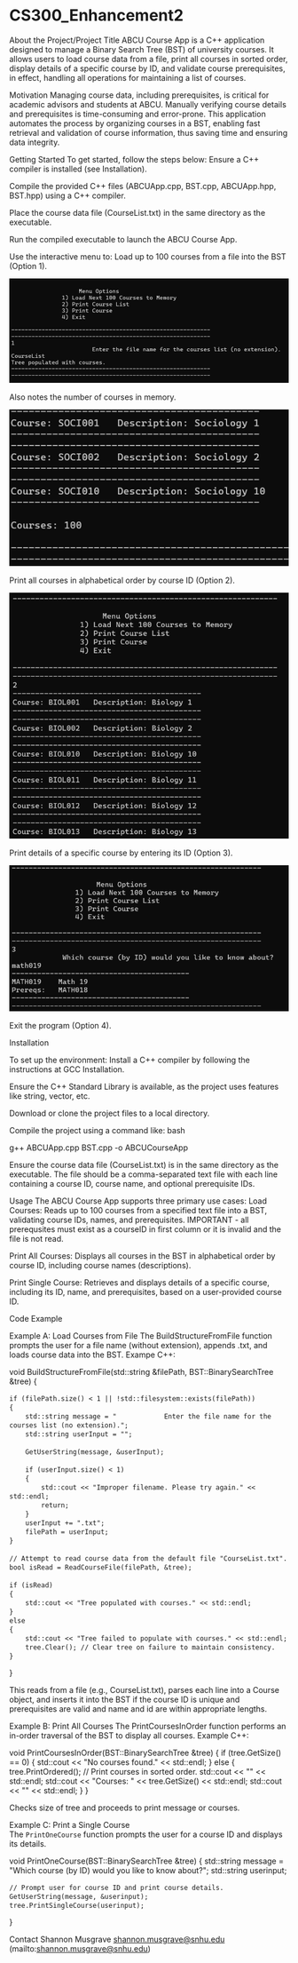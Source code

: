 # CS300_Enhancement2

About the Project/Project Title
ABCU Course App is a C++ application designed to manage a Binary Search Tree (BST) of university courses. It allows users to load course data from a file, print all courses in sorted order, display details of a specific course by ID, and validate course prerequisites, in effect, handling all operations for maintaining a list of courses.

Motivation
Managing course data, including prerequisites, is critical for academic advisors and students at ABCU. Manually verifying course details and prerequisites is time-consuming and error-prone. This application automates the process by organizing courses in a BST, enabling fast retrieval and validation of course information, thus saving time and ensuring data integrity.

Getting Started
To get started, follow the steps below:
Ensure a C++ compiler is installed (see Installation).

Compile the provided C++ files (ABCUApp.cpp, BST.cpp, ABCUApp.hpp, BST.hpp) using a C++ compiler.

Place the course data file (CourseList.txt) in the same directory as the executable.

Run the compiled executable to launch the ABCU Course App.

Use the interactive menu to:
Load up to 100 courses from a file into the BST (Option 1).

![alt text](Images/case1.png)

Also notes the number of courses in memory.

![alt text](Images/case2a.png)

Print all courses in alphabetical order by course ID (Option 2).

![alt text](Images/case2.png)

Print details of a specific course by entering its ID (Option 3).

![alt text](Images/case3.png)

Exit the program (Option 4).

Installation

To set up the environment:
Install a C++ compiler by following the instructions at GCC Installation.

Ensure the C++ Standard Library is available, as the project uses features like string, vector, etc.

Download or clone the project files to a local directory.

Compile the project using a command like:
bash

g++ ABCUApp.cpp BST.cpp -o ABCUCourseApp

Ensure the course data file (CourseList.txt) is in the same directory as the executable. The file should be a comma-separated text file with each line containing a course ID, course name, and optional prerequisite IDs.

Usage
The ABCU Course App supports three primary use cases:
Load Courses: Reads up to 100 courses from a specified text file into a BST, validating course IDs, names, and prerequisites. IMPORTANT - all prerequsites must exist as a courseID in first column or it is invalid and the file is not read.

Print All Courses: Displays all courses in the BST in alphabetical order by course ID, including course names (descriptions).

Print Single Course: Retrieves and displays details of a specific course, including its ID, name, and prerequisites, based on a user-provided course ID.

Code Example

Example A: Load Courses from File
The BuildStructureFromFile function prompts the user for a file name (without extension), appends .txt, and loads course data into the BST. Exampe C++:

void BuildStructureFromFile(std::string &filePath, BST::BinarySearchTree &tree)
{

    if (filePath.size() < 1 || !std::filesystem::exists(filePath))
    {
        std::string message = "            Enter the file name for the courses list (no extension).";
        std::string userInput = "";

        GetUserString(message, &userInput);

        if (userInput.size() < 1)
        {
            std::cout << "Improper filename. Please try again." << std::endl;
            return;
        }
        userInput += ".txt";
        filePath = userInput;
    }

    // Attempt to read course data from the default file "CourseList.txt".
    bool isRead = ReadCourseFile(filePath, &tree);

    if (isRead)
    {
        std::cout << "Tree populated with courses." << std::endl;
    }
    else
    {
        std::cout << "Tree failed to populate with courses." << std::endl;
        tree.Clear(); // Clear tree on failure to maintain consistency.
    }
}

This reads from a file (e.g., CourseList.txt), parses each line into a Course object, and inserts it into the BST if the course ID is unique and prerequisites are valid and name and id are within appropriate lengths.

Example B: Print All Courses
The PrintCoursesInOrder function performs an in-order traversal of the BST to display all courses. Example C++:

void PrintCoursesInOrder(BST::BinarySearchTree &tree)
{
    if (tree.GetSize() == 0)
    {
        std::cout << "No courses found." << std::endl;
    }
    else
    {
        tree.PrintOrdered(); // Print courses in sorted order.
        std::cout << "" << std::endl;
        std::cout << "Courses: " << tree.GetSize() << std::endl;
        std::cout << "" << std::endl;
    }
}

Checks size of tree and proceeds to print message or courses.

Example C: Print a Single Course  
The `PrintOneCourse` function prompts the user for a course ID and displays its details.

void PrintOneCourse(BST::BinarySearchTree &tree)
{
    std::string message = "Which course (by ID) would you like to know about?";
    std::string userinput;

    // Prompt user for course ID and print course details.
    GetUserString(message, &userinput);
    tree.PrintSingleCourse(userinput);
}

Contact
Shannon Musgrave
shannon.musgrave@snhu.edu (mailto:shannon.musgrave@snhu.edu)
